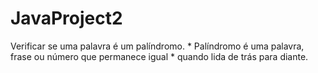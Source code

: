# JavaProject2
Verificar se uma palavra é um palíndromo.  * Palíndromo é uma palavra, frase ou número que permanece igual  * quando lida de trás para diante.
